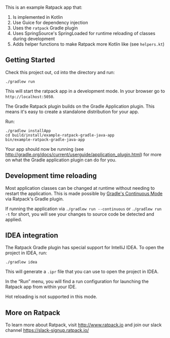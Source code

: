 This is an example Ratpack app that:

1. Is implemented in Kotlin
2. Use Guice for dependency injection
3. Uses the `ratpack` Gradle plugin
4. Uses SpringSource's SpringLoaded for runtime reloading of classes during development
5. Adds helper functions to make Ratpack more Kotlin like (see `helpers.kt`)

## Getting Started

Check this project out, cd into the directory and run:

    ./gradlew run

This will start the ratpack app in a development mode. In your browser go to `http://localhost:5050`.

The Gradle Ratpack plugin builds on the Gradle Application plugin. This means it's easy to create a standalone
distribution for your app.

Run:

    ./gradlew installApp
    cd build/install/example-ratpack-gradle-java-app
    bin/example-ratpack-gradle-java-app

Your app should now be running (see http://gradle.org/docs/current/userguide/application_plugin.html) for more
on what the Gradle application plugin can do for you.

## Development time reloading

Most application classes can be changed at runtime without needing to restart the application. This is made
possible by [Gradle's Continuous Mode](https://docs.gradle.org/current/userguide/continuous_build.html) via Ratpack's Gradle plugin.

If running the application via `./gradlew run --continuous` or `./gradlew run -t` for short, you will see your changes to source code be detected and applied.

## IDEA integration

The Ratpack Gradle plugin has special support for IntelliJ IDEA. To open the project in IDEA, run:

    ./gradlew idea

This will generate a `.ipr` file that you can use to open the project in IDEA.

In the “Run” menu, you will find a run configuration for launching the Ratpack app from within your IDE.

Hot reloading is not supported in this mode.

## More on Ratpack

To learn more about Ratpack, visit http://www.ratpack.io and join our slack channel https://slack-signup.ratpack.io/
